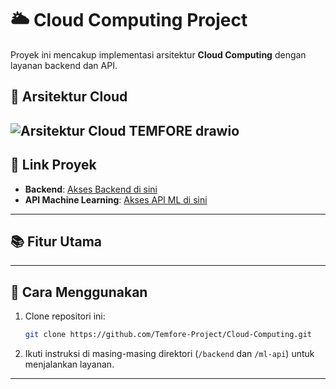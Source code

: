 # 🌥️ **Cloud Computing Project**  

Proyek ini mencakup implementasi arsitektur **Cloud Computing** dengan layanan backend dan API.  

## 📐 **Arsitektur Cloud**  
![Arsitektur Cloud TEMFORE drawio](https://github.com/user-attachments/assets/f8fda563-6743-41aa-b223-d244891978dd)
---

## 🔗 **Link Proyek**  

- **Backend**: [Akses Backend di sini](https://recipe-recommendation-api-879994394867.asia-southeast2.run.app)
- **API Machine Learning**: [Akses API ML di sini](https://temfore-879994394867.asia-southeast2.run.app)  

---

## 📚 **Fitur Utama**  

---

## 🚀 **Cara Menggunakan**  

1. Clone repositori ini:  
   ```bash
   git clone https://github.com/Temfore-Project/Cloud-Computing.git
   ```  
2. Ikuti instruksi di masing-masing direktori (`/backend` dan `/ml-api`) untuk menjalankan layanan.  

--- 
